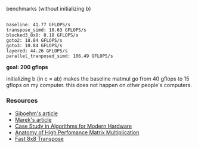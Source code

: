 
benchmarks (without initializing b)
```

baseline: 41.77 GFLOPS/s
transpose_simd: 10.63 GFLOPS/s
blocked3_8x8: 8.18 GFLOPS/s
goto2: 18.84 GFLOPS/s
goto3: 10.84 GFLOPS/s
layered: 44.26 GFLOPS/s
parallel_tranposed_simd: 106.49 GFLOPS/s
```

**goal: 200 gflops**

initializing b (in c = ab) makes the baseline matmul go from 40 gflops to 15 gflops
on my computer. this does not happen on other people's computers.

### Resources

- [Siboehm's article](https://siboehm.com/articles/22/Fast-MMM-on-CPU)
- [Marek's article](https://marek.ai/matrix-multiplication-on-cpu.html)
- [Case Study in Algorithms for Modern Hardware](https://en.algorithmica.org/hpc/algorithms/matmul/)
- [Anatomy of High Perfomance Matrix Multiplication](https://www.cs.utexas.edu/users/flame/pubs/blis3_ipdps14.pdf)
- [Fast 8x8 Transpose](https://stackoverflow.com/questions/25622745/transpose-an-8x8-float-using-avx-avx2)
